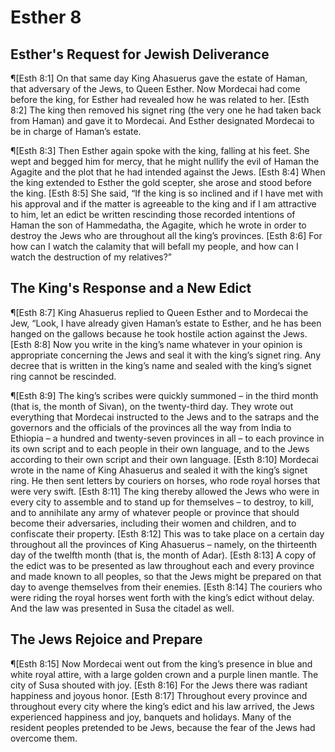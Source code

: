 # Esther 8

## Esther's Request for Jewish Deliverance
¶[Esth 8:1] On that same day King Ahasuerus gave the estate of Haman, that adversary of the Jews, to Queen Esther. Now Mordecai had come before the king, for Esther had revealed how he was related to her.
[Esth 8:2] The king then removed his signet ring (the very one he had taken back from Haman) and gave it to Mordecai. And Esther designated Mordecai to be in charge of Haman’s estate.

¶[Esth 8:3] Then Esther again spoke with the king, falling at his feet. She wept and begged him for mercy, that he might nullify the evil of Haman the Agagite and the plot that he had intended against the Jews.
[Esth 8:4] When the king extended to Esther the gold scepter, she arose and stood before the king.
[Esth 8:5] She said, “If the king is so inclined and if I have met with his approval and if the matter is agreeable to the king and if I am attractive to him, let an edict be written rescinding those recorded intentions of Haman the son of Hammedatha, the Agagite, which he wrote in order to destroy the Jews who are throughout all the king’s provinces.
[Esth 8:6] For how can I watch the calamity that will befall my people, and how can I watch the destruction of my relatives?”

## The King's Response and a New Edict
¶[Esth 8:7] King Ahasuerus replied to Queen Esther and to Mordecai the Jew, “Look, I have already given Haman’s estate to Esther, and he has been hanged on the gallows because he took hostile action against the Jews.
[Esth 8:8] Now you write in the king’s name whatever in your opinion is appropriate concerning the Jews and seal it with the king’s signet ring. Any decree that is written in the king’s name and sealed with the king’s signet ring cannot be rescinded.

¶[Esth 8:9] The king’s scribes were quickly summoned – in the third month (that is, the month of Sivan), on the twenty-third day. They wrote out everything that Mordecai instructed to the Jews and to the satraps and the governors and the officials of the provinces all the way from India to Ethiopia – a hundred and twenty-seven provinces in all – to each province in its own script and to each people in their own language, and to the Jews according to their own script and their own language.
[Esth 8:10] Mordecai wrote in the name of King Ahasuerus and sealed it with the king’s signet ring. He then sent letters by couriers on horses, who rode royal horses that were very swift.
[Esth 8:11] The king thereby allowed the Jews who were in every city to assemble and to stand up for themselves – to destroy, to kill, and to annihilate any army of whatever people or province that should become their adversaries, including their women and children, and to confiscate their property.
[Esth 8:12] This was to take place on a certain day throughout all the provinces of King Ahasuerus – namely, on the thirteenth day of the twelfth month (that is, the month of Adar).
[Esth 8:13] A copy of the edict was to be presented as law throughout each and every province and made known to all peoples, so that the Jews might be prepared on that day to avenge themselves from their enemies.
[Esth 8:14] The couriers who were riding the royal horses went forth with the king’s edict without delay. And the law was presented in Susa the citadel as well.

## The Jews Rejoice and Prepare
¶[Esth 8:15] Now Mordecai went out from the king’s presence in blue and white royal attire, with a large golden crown and a purple linen mantle. The city of Susa shouted with joy.
[Esth 8:16] For the Jews there was radiant happiness and joyous honor.
[Esth 8:17] Throughout every province and throughout every city where the king’s edict and his law arrived, the Jews experienced happiness and joy, banquets and holidays. Many of the resident peoples pretended to be Jews, because the fear of the Jews had overcome them.
